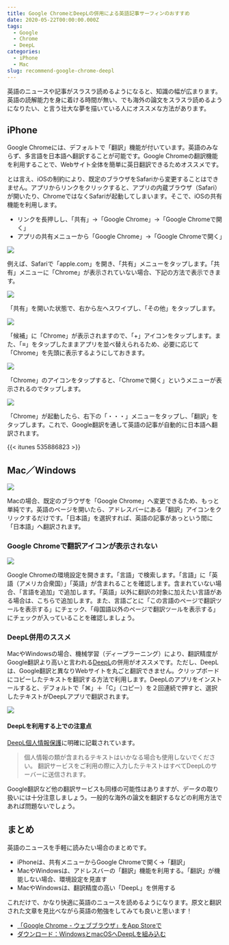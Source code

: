 ```yaml
---
title: Google ChromeとDeepLの併用による英語記事サーフィンのおすすめ
date: 2020-05-22T00:00:00.000Z
tags:
  - Google
  - Chrome
  - DeepL
categories:
  - iPhone
  - Mac
slug: recommend-google-chrome-deepl
---
```

英語のニュースや記事がスラスラ読めるようになると、知識の幅が広まります。英語の読解能力を身に着ける時間が無い、でも海外の論文をスラスラ読めるようになりたい、と言う壮大な夢を描いている人にオススメな方法があります。

## iPhone

Google Chromeには、デフォルトで「翻訳」機能が付いています。英語のみならず、多言語を日本語へ翻訳することが可能です。Google Chromeの翻訳機能を利用することで、Webサイト全体を簡単に英日翻訳できるためオススメです。

とは言え、iOSの制約により、既定のブラウザをSafariから変更することはできません。アプリからリンクをクリックすると、アプリの内蔵ブラウザ（Safari）が開いたり、ChromeではなくSafariが起動してしまいます。そこで、iOSの共有機能を利用します。

* リンクを長押しし、「共有」→「Google Chrome」→「Google Chromeで開く」
* アプリの共有メニューから「Google Chrome」→「Google Chromeで開く」

![](/uploads/2020/05/img_a2279403ad89-1.png)

例えば、Safariで「apple.com」を開き、「共有」メニューをタップします。「共有」メニューに「Chrome」が表示されていない場合、下記の方法で表示できます。

![](/uploads/2020/05/img_40645b21868d-1.png)

「共有」を開いた状態で、右から左へスワイプし、「その他」をタップします。

![](/uploads/2020/05/img_b3731af66099-1.png)

「候補」に「Chrome」が表示されますので、「+」アイコンをタップします。また、「≡」をタップしたままアプリを並べ替えられるため、必要に応じて「Chrome」を先頭に表示するようにしておきます。

![](/uploads/2020/05/img_f8e7c6377ed1-1.png)

「Chrome」のアイコンをタップすると、「Chromeで開く」というメニューが表示されるのでタップします。

![](/uploads/2020/05/img_89af4b184d28-1.png)

「Chrome」が起動したら、右下の「・・・」メニューをタップし、「翻訳」をタップします。これで、Google翻訳を通して英語の記事が自動的に日本語へ翻訳されます。

{{< itunes 535886823 >}}

## Mac／Windows

![](/uploads/2020/05/スクリーンショット-2020-05-22-23.24.53.png)

Macの場合、既定のブラウザを「Google Chrome」へ変更できるため、もっと単純です。英語のページを開いたら、アドレスバーにある「翻訳」アイコンをクリックするだけです。「日本語」を選択すれば、英語の記事があっという間に「日本語」へ翻訳されます。

### Google Chromeで翻訳アイコンが表示されない

![](/uploads/2020/05/スクリーンショット-2020-05-23-11.22.54.png)

Google Chromeの環境設定を開きます。「言語」で検索します。「言語」に「英語（アメリカ合衆国）」「英語」が含まれることを確認します。含まれていない場合、「言語を追加」で追加します。「英語」以外に翻訳の対象に加えたい言語がある場合は、こちらで追加します。また、言語ごとに「この言語のページで翻訳ツールを表示する」にチェック、「母国語以外のページで翻訳ツールを表示する」にチェックが入っていることを確認しましょう。

### DeepL併用のススメ

MacやWindowsの場合、機械学習（ディープラーニング）により、翻訳精度がGoogle翻訳より高いと言われる[DeepL](https://www.deepl.com/ja/app/)の併用がオススメです。ただし、DeepLは、Google翻訳と異なりWebサイトを丸ごと翻訳できません。クリップボードにコピーしたテキストを翻訳する方法で利用します。DeepLのアプリをインストールすると、デフォルトで「⌘」＋「C」（コピー）を２回連続で押すと、選択したテキストがDeepLアプリで翻訳されます。

![](/uploads/2020/05/スクリーンショット-2020-05-22-23.17.32.png)

#### DeepLを利用する上での注意点

[DeepL個人情報保護](https://www.deepl.com/ja/privacy.html)に明確に記載されています。

> 個人情報の類が含まれるテキストはいかなる場合も使用しないでください。
> 翻訳サービスをご利用の際に入力したテキストはすべてDeepLのサーバーに送信されます。

Google翻訳など他の翻訳サービスも同様の可能性はありますが、データの取り扱いには十分注意しましょう。一般的な海外の論文を翻訳するなどの利用方法であれば問題ないでしょう。

## まとめ

英語のニュースを手軽に読みたい場合のまとめです。

- iPhoneは、共有メニューからGoogle Chromeで開く→「翻訳」
- MacやWindowsは、アドレスバーの「翻訳」機能を利用する。「翻訳」が機能しない場合、環境設定を見直す
- MacやWindowsは、翻訳精度の高い「DeepL」を併用する

これだけで、かなり快適に英語のニュースを読めるようになります。原文と翻訳された文章を見比べながら英語の勉強をしてみても良いと思います！

* [‎「Google Chrome - ウェブブラウザ」をApp Storeで](https://apps.apple.com/jp/app/google-chrome-%E3%82%A6%E3%82%A7%E3%83%96%E3%83%96%E3%83%A9%E3%82%A6%E3%82%B6/id535886823)
* [ダウンロード：WindowsとmacOSへDeepLを組み込む](https://www.deepl.com/ja/app/)
